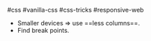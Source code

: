 #css #vanilla-css #css-tricks #responsive-web

- Smaller devices $\Rightarrow$ use ==less columns==.
- Find break points.